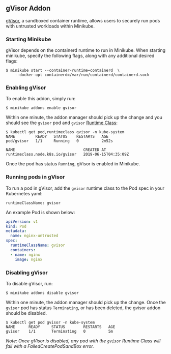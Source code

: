 ## gVisor Addon
[gVisor](https://gvisor.dev/), a sandboxed container runtime, allows users to securely run pods with untrusted workloads within Minikube.

### Starting Minikube
gVisor depends on the containerd runtime to run in Minikube.
When starting minikube, specify the following flags, along with any additional desired flags:

```shell
$ minikube start --container-runtime=containerd  \
    --docker-opt containerd=/var/run/containerd/containerd.sock
```

### Enabling gVisor
To enable this addon, simply run:

```
$ minikube addons enable gvisor
```

Within one minute, the addon manager should pick up the change and you should
see the `gvisor` pod and `gvisor` [Runtime Class](https://kubernetes.io/docs/concepts/containers/runtime-class/):

```
$ kubectl get pod,runtimeclass gvisor -n kube-system
NAME         READY   STATUS    RESTARTS   AGE
pod/gvisor   1/1     Running   0          2m52s

NAME                              CREATED AT
runtimeclass.node.k8s.io/gvisor   2019-06-15T04:35:09Z
```

Once the pod has status `Running`, gVisor is enabled in Minikube.

### Running pods in gVisor

To run a pod in gVisor, add the `gvisor` runtime class to the Pod spec in your
Kubernetes yaml:

```
runtimeClassName: gvisor
```

An example Pod is shown below:

```yaml
apiVersion: v1
kind: Pod
metadata:
  name: nginx-untrusted
spec:
  runtimeClassName: gvisor
  containers:
  - name: nginx
    image: nginx
```

### Disabling gVisor

To disable gVisor, run:

```
$ minikube addons disable gvisor
```

Within one minute, the addon manager should pick up the change.
Once the `gvisor` pod has status `Terminating`, or has been deleted, the gvisor addon should be disabled.

```
$ kubectl get pod gvisor -n kube-system
NAME      READY     STATUS        RESTARTS   AGE
gvisor    1/1       Terminating   0          5m
```

_Note: Once gVisor is disabled, any pod with the `gvisor` Runtime Class will fail with a FailedCreatePodSandBox error._
